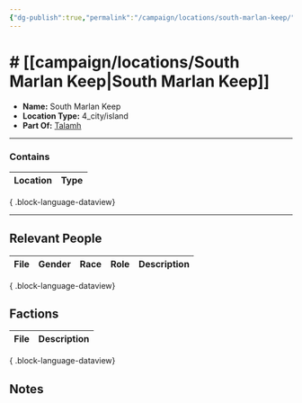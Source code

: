 ```yaml
---
{"dg-publish":true,"permalink":"/campaign/locations/south-marlan-keep/","tags":["location"],"created":"2025-10-29T13:21:11.486-07:00","updated":"2025-10-29T13:46:36.086-07:00"}
---
```


# # [[campaign/locations/South Marlan Keep\|South Marlan Keep]]
<p><span><ul>
<li dir="auto"><strong>Name:</strong> South Marlan Keep</li>
<li dir="auto"><strong>Location Type:</strong> 4_city/island</li>
<li dir="auto"><strong>Part Of:</strong> <a data-tooltip-position="top" aria-label="campaign/locations/Talamh.md" data-href="campaign/locations/Talamh.md" href="campaign/locations/Talamh.md" class="internal-link" target="_blank" rel="noopener nofollow">Talamh</a></li>
</ul></span></p>

---

### Contains
| Location | Type |
| -------- | ---- |

{ .block-language-dataview}

---

## Relevant People
| File | Gender | Race | Role | Description |
| ---- | ------ | ---- | ---- | ----------- |

{ .block-language-dataview}

## Factions
| File | Description |
| ---- | ----------- |

{ .block-language-dataview}

## Notes
